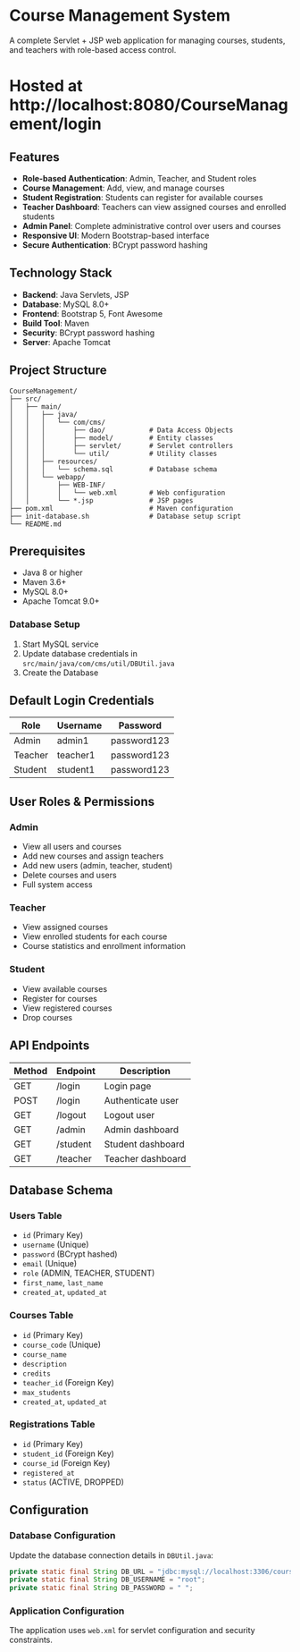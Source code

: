 # Course Management System

A complete Servlet + JSP web application for managing courses, students, and teachers with role-based access control.


# Hosted at   http://localhost:8080/CourseManagement/login


## Features

- **Role-based Authentication**: Admin, Teacher, and Student roles
- **Course Management**: Add, view, and manage courses
- **Student Registration**: Students can register for available courses
- **Teacher Dashboard**: Teachers can view assigned courses and enrolled students
- **Admin Panel**: Complete administrative control over users and courses
- **Responsive UI**: Modern Bootstrap-based interface
- **Secure Authentication**: BCrypt password hashing

## Technology Stack

- **Backend**: Java Servlets, JSP
- **Database**: MySQL 8.0+
- **Frontend**: Bootstrap 5, Font Awesome
- **Build Tool**: Maven
- **Security**: BCrypt password hashing
- **Server**: Apache Tomcat

## Project Structure

```
CourseManagement/
├── src/
│   ├── main/
│   │   ├── java/
│   │   │   └── com/cms/
│   │   │       ├── dao/           # Data Access Objects
│   │   │       ├── model/         # Entity classes
│   │   │       ├── servlet/       # Servlet controllers
│   │   │       └── util/          # Utility classes
│   │   ├── resources/
│   │   │   └── schema.sql         # Database schema
│   │   └── webapp/
│   │       ├── WEB-INF/
│   │       │   └── web.xml        # Web configuration
│   │       └── *.jsp              # JSP pages
├── pom.xml                        # Maven configuration
├── init-database.sh               # Database setup script
└── README.md
```

## Prerequisites

- Java 8 or higher
- Maven 3.6+
- MySQL 8.0+
- Apache Tomcat 9.0+

###  Database Setup

1. Start MySQL service
2. Update database credentials in `src/main/java/com/cms/util/DBUtil.java`
3. Create the Database


## Default Login Credentials

| Role    | Username |   Password   |
|---------|----------|--------------|
| Admin   | admin1   | password123  |
| Teacher | teacher1 | password123  |
| Student | student1 | password123  |

## User Roles & Permissions

### Admin
- View all users and courses
- Add new courses and assign teachers
- Add new users (admin, teacher, student)
- Delete courses and users
- Full system access

### Teacher
- View assigned courses
- View enrolled students for each course
- Course statistics and enrollment information

### Student
- View available courses
- Register for courses
- View registered courses
- Drop courses

## API Endpoints

| Method | Endpoint |    Description    |
|--------|----------|-------------------|
| GET    | /login   | Login page        |
| POST   | /login   | Authenticate user |
| GET    | /logout  | Logout user       |
| GET    | /admin   | Admin dashboard   |
| GET    | /student | Student dashboard |
| GET    | /teacher | Teacher dashboard |

## Database Schema

### Users Table
- `id` (Primary Key)
- `username` (Unique)
- `password` (BCrypt hashed)
- `email` (Unique)
- `role` (ADMIN, TEACHER, STUDENT)
- `first_name`, `last_name`
- `created_at`, `updated_at`

### Courses Table
- `id` (Primary Key)
- `course_code` (Unique)
- `course_name`
- `description`
- `credits`
- `teacher_id` (Foreign Key)
- `max_students`
- `created_at`, `updated_at`

### Registrations Table
- `id` (Primary Key)
- `student_id` (Foreign Key)
- `course_id` (Foreign Key)
- `registered_at`
- `status` (ACTIVE, DROPPED)

## Configuration

### Database Configuration
Update the database connection details in `DBUtil.java`:

```java
private static final String DB_URL = "jdbc:mysql://localhost:3306/course_management?useSSL=false&serverTimezone=UTC&allowPublicKeyRetrieval=true";
private static final String DB_USERNAME = "root";
private static final String DB_PASSWORD = " ";
```

### Application Configuration
The application uses `web.xml` for servlet configuration and security constraints.



